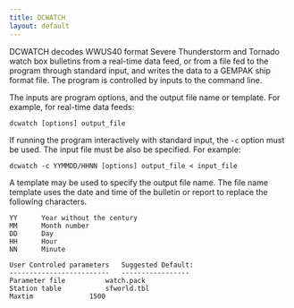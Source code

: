 ```yaml
---
title: DCWATCH
layout: default
---
```


DCWATCH decodes WWUS40 format Severe Thunderstorm and Tornado watch
box bulletins from a real-time data feed, or from a file fed to the 
program through standard input, and writes the data to a GEMPAK ship
format file.  The program is controlled by inputs to the command line.

The inputs are program options, and the output file name or template.
For example, for real-time data feeds:

	dcwatch [options] output_file

If running the program interactively with standard input, the `-c`
option must be used.  The input file must be also be specified.
For example:
		
	dcwatch -c YYMMDD/HHNN [options] output_file < input_file

A template may be used to specify the output file name.  The file
name template uses the date and time of the bulletin or report
to replace the following characters.

	YY		Year without the century
	MM		Month number
	DD		Day
	HH		Hour
	NN		Minute

	User Controled parameters	Suggested Default:
	-------------------------	-----------------
	Parameter file			watch.pack
	Station table   		sfworld.tbl
	Maxtim				1500

